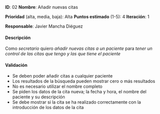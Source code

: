 **ID**: 02
**Nombre**: Añadir nuevas citas

**Prioridad** (alta, media, baja): Alta
**Puntos estimado** (1-5): 4
**Iteración**: 1

**Responsable**: Javier Mancha Diéguez

#### Descripción

Como *secretario* quiero *añadir nuevas citas a un paciente* para *tener un control de las citas que tengo y las que tiene el paciente*

#### Validación

* Se deben poder añadir citas a cualquier paciente
* Los resultados de la búsqueda pueden mostrar cero o más resultados
* No es necesario utilizar el nombre completo
* Se piden los datos de la cita nueva; la fecha y hora, el nombre del paciente y su descripción
* Se debe mostrar si la cita se ha realizado correctamente con la introducción de los datos de la cita
